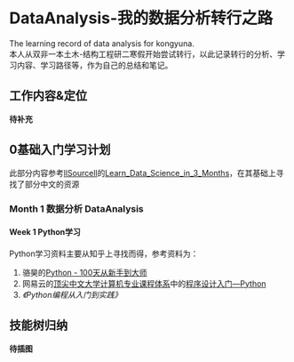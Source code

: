 # DataAnalysis-我的数据分析转行之路
The learning record of data analysis for kongyuna.  
本人从双非一本土木-结构工程研二寒假开始尝试转行，以此记录转行的分析、学习内容、学习路径等，作为自己的总结和笔记。
## 工作内容&定位
**待补充**
## 0基础入门学习计划
此部分内容参考[llSourcell](https://github.com/llSourcell/Learn_Data_Science_in_3_Months/commits?author=llSourcell)的[Learn_Data_Science_in_3_Months](https://github.com/llSourcell/Learn_Data_Science_in_3_Months)，在其基础上寻找了部分中文的资源
### Month 1 数据分析 DataAnalysis
#### Week 1 Python学习
Python学习资料主要从知乎上寻找而得，参考资料为：  
1. 骆昊的[Python - 100天从新手到大师](https://github.com/jackfrued/Python-100-Days)
2. 网易云的[顶尖中文大学计算机专业课程体系](https://study.163.com/curricula/cs.htm)中的[程序设计入门—Python](https://mooc.study.163.com/course/1000002017?_trace_c_p_k2_=b2343f448fbc41ce98fde64404f6552f#/info)
3. *《Python编程从入门到实践》*

## 技能树归纳
**待插图**
